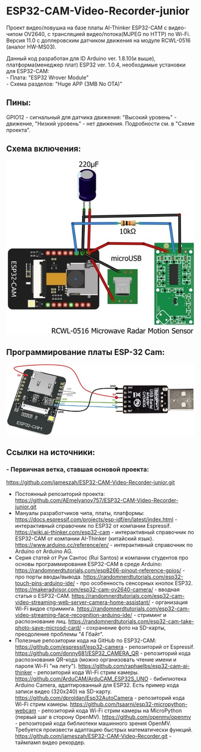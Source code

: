 # ESP32-CAM-Video-Recorder-junior
 Проект видео/ловушка на базе платы AI-Thinker ESP32-CAM с видео-чипом OV2640, с трансляцией видео/потока(MJPEG по HTTP) по Wi-Fi.
 Версия 11.0 с доплеровским датчиком движения на модуле RCWL-0516 (аналог HW-MS03).

 Данный код разработан для ID Arduino ver. 1.8.10(и выше), платформа(менеджер плат) ESP32 ver. 1.0.4, необходимые установки для ESP32-CAM:<br>
    - Плата: "ESP32 Wrover Module"<br>
    - Схема разделов: "Huge APP (3MB No OTA)"

## Пины: 
 GPIO12 - сигнальный для датчика движения: "Высокий уровень" - движение, "Низкий уровень" - нет движения. Подробности см. в "Схеме проекта".

## Схема включения:
<img src="./schematic.jpg">

## Программирование платы ESP-32 Cam:
<img src="./programmer.jpg">

## Ссылки на источники:
### - Первичная ветка, ставшая основой проекта:
  https://github.com/jameszah/ESP32-CAM-Video-Recorder-junior.git
- Постоянный репозиторий проекта:
  https://github.com/AEmelyanov757/ESP32-CAM-Video-Recorder-junior.git
- Мануалы разработчиков чипа, платы, платформы:
  https://docs.espressif.com/projects/esp-idf/en/latest/index.html - интерактивный справочник по ESP32 от компании Espressif.
  https://wiki.ai-thinker.com/esp32-cam - интерактивный справочник по ESP32-CAM от компании AI-Thinker (китайский язык).
  https://www.arduino.cc/reference/en/ - интерактивный справочник по Arduino от Arduino AG.
- Cерия статей от Руи Сантос (Rui Santos) и компании студентов про основы программирования ESP32-CAM в среде Arduino:
  https://randomnerdtutorials.com/esp8266-pinout-reference-gpios/ - про порты вводы/вывода.
  https://randomnerdtutorials.com/esp32-touch-pins-arduino-ide/ - про особенность сенсорных кнопок ESP32.
  https://makeradvisor.com/esp32-cam-ov2640-camera/ - вводная статья о ESP32-CAM.
  https://randomnerdtutorials.com/esp32-cam-video-streaming-web-server-camera-home-assistant/ - организация Wi-Fi видое стриминга.
  https://randomnerdtutorials.com/esp32-cam-video-streaming-face-recognition-arduino-ide/ - стриминг и распознование лиц.
  https://randomnerdtutorials.com/esp32-cam-take-photo-save-microsd-card/ - сохранение фото на SD-карты, преодоление проблемы "4 Гбайт".
- Полезные репозитории кода на GitHub по ESP32-CAM:
  https://github.com/espressif/esp32-camera - репозиторий от Espressif.
  https://github.com/donny681/ESP32_CAMERA_QR - репозиторий кода распознования QR-кода (можно организовать чтение имени и пароля Wi-Fi "на лету").
  https://github.com/raphaelbs/esp32-cam-ai-thinker - репозиторий кода Wi-Fi стрим камеры.
  https://github.com/ArduCAM/ArduCAM_ESP32S_UNO - бибилиотека Arduino Camera, адаптированный для ESP32. Есть пример кода записи видео (320x240) на SD-карту.
  https://github.com/dproldan/Esp32AutoCamera - репозиторий кода Wi-Fi стрим камеры.
  https://github.com/tsaarni/esp32-micropython-webcam - репозиторий кода Wi-Fi стрим камеры на MicroPython (первый шаг в сторону OpenMV).
  https://github.com/openmv/openmv - репозиторий кода библиотеки машинного зрения OpenMV. Требуется произвести адаптацию быстрых математически функций. 
  https://github.com/jameszah/ESP32-CAM-Video-Recorder.git - таймламп видео рекордер.
